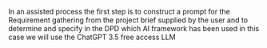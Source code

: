 In an assisted process the first step is to construct a prompt for the Requirement gathering from the project brief supplied by the user and to determine and specify in the DPD which AI framework has been used in this case we will use the ChatGPT 3.5 free access LLM
